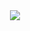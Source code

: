 
<div align=center>
	<img src="https://capsule-render.vercel.app/api?type=waving&color=auto&height=200&section=header&text=Hojoon's%20Github!&fontSize=90" />	
</div>

